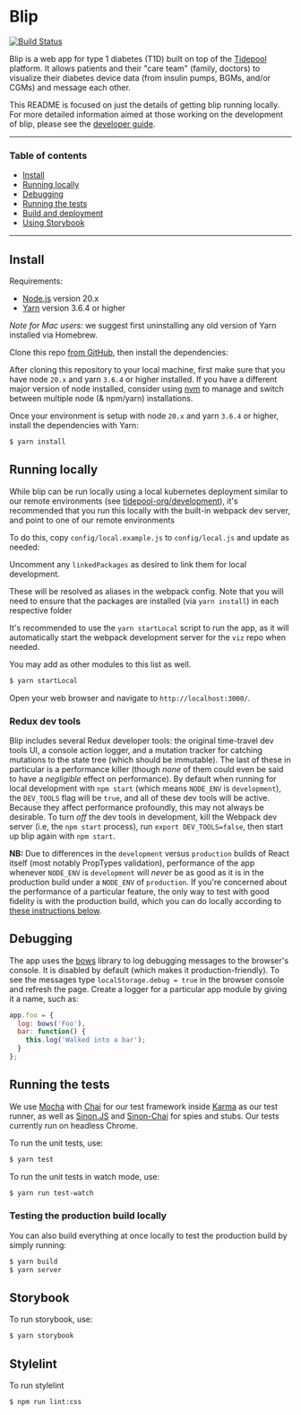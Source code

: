 # Blip

[![Build Status](https://img.shields.io/travis/com/tidepool-org/blip.svg)](https://travis-ci.com/tidepool-org/blip)

Blip is a web app for type 1 diabetes (T1D) built on top of the [Tidepool](http://tidepool.org/) platform. It allows patients and their "care team" (family, doctors) to visualize their diabetes device data (from insulin pumps, BGMs, and/or CGMs) and message each other.

This README is focused on just the details of getting blip running locally. For more detailed information aimed at those working on the development of blip, please see the [developer guide](docs/StartHere.md).

* * * * *

### Table of contents

- [Install](#install)
- [Running locally](#running-locally)
- [Debugging](#debugging)
- [Running the tests](#running-the-tests)
- [Build and deployment](#build-and-deployment)
- [Using Storybook](#storybook)

* * * * *
## Install

Requirements:

- [Node.js](http://nodejs.org/ 'Node.js') version 20.x
- [Yarn](https://yarnpkg.com/ 'Yarn') version 3.6.4 or higher

*Note for Mac users:* we suggest first uninstalling any old version of Yarn installed via Homebrew.

Clone this repo [from GitHub](https://github.com/tidepool-org/blip 'GitHub: blip'), then install the dependencies:

After cloning this repository to your local machine, first make sure that you have node `20.x` and yarn `3.6.4` or higher installed. If you have a different major version of node installed, consider using [nvm](https://github.com/creationix/nvm 'GitHub: Node Version Manager') to manage and switch between multiple node (& npm/yarn) installations.

Once your environment is setup with node `20.x` and yarn `3.6.4` or higher, install the dependencies with Yarn:

```bash
$ yarn install
```

## Running locally

While blip can be run locally using a local kubernetes deployment similar to our remote environments (see [tidepool-org/development](https://github.com/tidepool-org/development/)), it's recommended that you run this locally with the built-in webpack dev server, and point to one of our remote environments

To do this, copy `config/local.example.js` to `config/local.js` and update as needed:

Uncomment any `linkedPackages` as desired to link them for local development.

These will be resolved as aliases in the webpack config. Note that you will need to ensure that the packages are installed (via `yarn install`) in each respective folder

It's recommended to use the `yarn startLocal` script to run the app, as it will automatically start the webpack development server for the `viz` repo when needed.

You may add as other modules to this list as well.

```bash
$ yarn startLocal
```

Open your web browser and navigate to `http://localhost:3000/`.

### Redux dev tools

Blip includes several Redux developer tools: the original time-travel dev tools UI, a console action logger, and a mutation tracker for catching mutations to the state tree (which should be immutable). The last of these in particular is a performance killer (though *none* of them could even be said to have a *negligible* effect on performance). By default when running for local development with `npm start` (which means `NODE_ENV` is `development`), the `DEV_TOOLS` flag will be `true`, and all of these dev tools will be active. Because they affect performance profoundly, this may not always be desirable. To turn *off* the dev tools in development, kill the Webpack dev server (i.e, the `npm start` process), run `export DEV_TOOLS=false`, then start up blip again with `npm start`.

**NB:** Due to differences in the `development` versus `production` builds of React itself (most notably PropTypes validation), performance of the app whenever `NODE_ENV` is `development` will *never* be as good as it is in the production build under a `NODE_ENV` of `production`. If you're concerned about the performance of a particular feature, the only way to test with good fidelity is with the production build, which you can do locally according to [these instructions below](#testing-the-production-build-locally).

## Debugging

The app uses the [bows](http://latentflip.com/bows/) library to log debugging messages to the browser's console. It is disabled by default (which makes it production-friendly). To see the messages type `localStorage.debug = true` in the browser console and refresh the page. Create a logger for a particular app module by giving it a name, such as:

```javascript
app.foo = {
  log: bows('Foo'),
  bar: function() {
    this.log('Walked into a bar');
  }
};
```

## Running the tests

We use [Mocha](https://mochajs.org/) with [Chai](http://chaijs.com/) for our test framework inside [Karma](https://karma-runner.github.io/) as our test runner, as well as [Sinon.JS](http://sinonjs.org/) and [Sinon-Chai](https://github.com/domenic/sinon-chai) for spies and stubs. Our tests currently run on headless Chrome.

To run the unit tests, use:

```bash
$ yarn test
```

To run the unit tests in watch mode, use:

```bash
$ yarn run test-watch
```

### Testing the production build locally

You can also build everything at once locally to test the production build by simply running:

```bash
$ yarn build
$ yarn server
```


## Storybook

To run storybook, use:

```bash
$ yarn storybook
```

## Stylelint

To run stylelint

```bash
$ npm run lint:css
```

